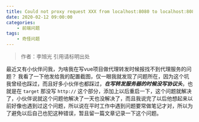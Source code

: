 ```yaml
---
title: Could not proxy request XXX from localhost:8080 to localhost:8081
date: 2020-02-12 09:00:00
categories: 
	- 前端问题
tags:
	- 奇怪问题
---
```

> 作者：李旭光
> 引用请标明出处

最近又有小伙伴问我，为啥我在写vue项目做代理转发时候报找不到代理服务的问题？
我看了一下他发给我的配置截图，仅一眼我就发现了问题所在，因为这个坑我曾经也踩过，而且好多小伙伴也都踩过，***在写转发服务器的时候没写协议头***，也就是在 `target` 那没写 `http://` 这个部分，添加上以后重启一下，这个问题就解决了，小伙伴说就这个问题他解决了一天也没解决了，而且我说完了以后他想起来以前好像也遇到过这个问题，所以说在平时工作中遇到问题要常做笔记才对，所以为了避免以后自己也犯这种错误，暂且留一篇文章记录一下这个问题。